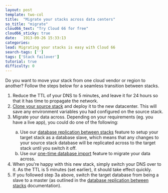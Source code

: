 ```yaml
---
layout: post
template: two-col
title:  "Migrate your stacks across data centers"
so_title: "migrate"
cloud66_text: "Try Cloud 66 for free"
cloud66_sticky: true
date:   1913-09-26 15:33:13
categories: 
lead: Migrating your stacks is easy with Cloud 66
search-tags: ['']
tags: ['Stack failover']
tutorial: true
difficulty: 0
---
```


Do you want to move your stack from one cloud vendor or region to another? Follow the steps below for a seamless transition between stacks.
<ol class="article-list">
<li>Reduce the TTL of your DNS to 5 minutes, and leave it for 24 hours so that it has time to propagate the network.</li>
<li><a href="http://help.cloud66.com/building-your-stack/stack-definition#stackscore">Clone your source stack</a> and deploy it to the new datacenter. This will save any environment variables you had configured on the source stack.</li>

<li>Migrate your data across. Depending on your requirements (eg. you have a live app), you could do one of the following:</li>
<ol type="a">
	<li>Use our <a href="http://help.cloud66.com/database-management/database-replication">database replication between stacks</a> feature to setup your target stack as a database slave, which means that any changes to your source stack database will be replicated across to the target stack until you switch it off.</li>
	<li>Use our <a href="http://help.cloud66.com/database-management/database-one-time-import">one-time database import</a> feature to migrate your data across.</li>
</ol>
<li>When you're happy with this new stack, simply switch your DNS over to it. As the TTL is 5 minutes (set earlier), it should take effect quickly.</li>
<li>If you followed step 3a above, switch the target database from being a slave to a master (as outlined in the <a href="/articles/postgresql-failover-procedure">database replication between stacks</a> documentation).</li>
</ol>